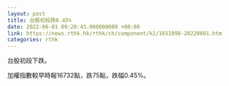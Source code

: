 ```yaml
---
layout: post
title: 台股初段跌0.45%
date: 2022-06-01 09:20:43.000000000 +08:00
link: https://news.rthk.hk/rthk/ch/component/k2/1651098-20220601.htm
categories: rthk
---
```


台股初段下跌。

加權指數較早時報16732點，跌75點，跌幅0.45%。
